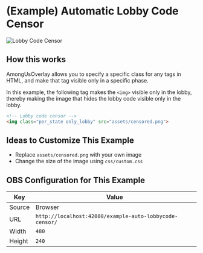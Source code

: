 # (Example) Automatic Lobby Code Censor

![Lobby Code Censor](https://media.githubusercontent.com/media/kurokobo/storage/main/amongus-overlay/example-auto-lobbycode-censor.gif)

## How this works

AmongUsOverlay allows you to specify a specific class for any tags in HTML, and make that tag visible only in a specific phase.

In this example, the following tag makes the `<img>` visible only in the lobby, thereby making the image that hides the lobby code visible only in the lobby.

```html
<!-- Lobby code censor -->
<img class="per_state only_lobby" src="assets/censored.png">
```

## Ideas to Customize This Example

* Replace `assets/censored.png` with your own image
* Change the size of the image using `css/custom.css`

## OBS Configuration for This Example

| Key | Value |
|-|-|
| Source | Browser |
| URL | `http://localhost:42080/example-auto-lobbycode-censor/` |
| Width | `480` |
| Height | `240` |
